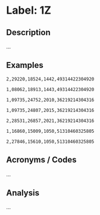 # Label: 1Z

## Description

...

## Examples

```
2,29220,18524,1442,49314422304920
```

```
1,08062,18913,1443,49314422304920
```

```
1,09735,24752,2010,36219214304316
```

```
1,09735,24807,2015,36219214304316
```

```
2,28531,26857,2021,36219214304316
```

```
1,16860,15009,1050,51310460325805
```

```
2,27846,15610,1050,51310460325805
```

## Acronyms / Codes

...

## Analysis

...
